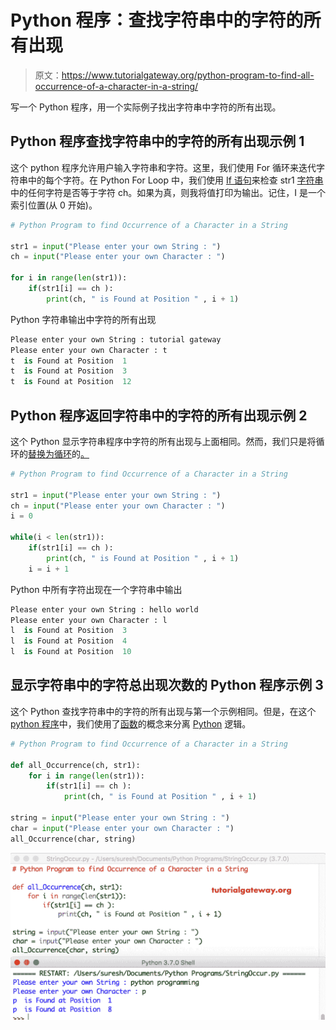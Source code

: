 # Python 程序：查找字符串中的字符的所有出现

> 原文：<https://www.tutorialgateway.org/python-program-to-find-all-occurrence-of-a-character-in-a-string/>

写一个 Python 程序，用一个实际例子找出字符串中字符的所有出现。

## Python 程序查找字符串中的字符的所有出现示例 1

这个 python 程序允许用户输入字符串和字符。这里，我们使用 For 循环来迭代字符串中的每个字符。在 Python For Loop 中，我们使用 [If 语句](https://www.tutorialgateway.org/python-if-statement/)来检查 str1 [字符串](https://www.tutorialgateway.org/python-string/)中的任何字符是否等于字符 ch。如果为真，则我将值打印为输出。记住，I 是一个索引位置(从 0 开始)。

```py
# Python Program to find Occurrence of a Character in a String

str1 = input("Please enter your own String : ")
ch = input("Please enter your own Character : ")

for i in range(len(str1)):
    if(str1[i] == ch ):
        print(ch, " is Found at Position " , i + 1)
```

Python 字符串输出中字符的所有出现

```py
Please enter your own String : tutorial gateway
Please enter your own Character : t
t  is Found at Position  1
t  is Found at Position  3
t  is Found at Position  12
```

## Python 程序返回字符串中的字符的所有出现示例 2

这个 Python 显示字符串程序中字符的所有出现与上面相同。然而，我们只是将循环的[替换为循环](https://www.tutorialgateway.org/python-for-loop/)的[。](https://www.tutorialgateway.org/python-while-loop/)

```py
# Python Program to find Occurrence of a Character in a String

str1 = input("Please enter your own String : ")
ch = input("Please enter your own Character : ")
i = 0

while(i < len(str1)):
    if(str1[i] == ch ):
        print(ch, " is Found at Position " , i + 1)
    i = i + 1
```

Python 中所有字符出现在一个字符串中输出

```py
Please enter your own String : hello world
Please enter your own Character : l
l  is Found at Position  3
l  is Found at Position  4
l  is Found at Position  10
```

## 显示字符串中的字符总出现次数的 Python 程序示例 3

这个 Python 查找字符串中的字符的所有出现与第一个示例相同。但是，在这个 [python 程序](https://www.tutorialgateway.org/python-programming-examples/)中，我们使用了[函数](https://www.tutorialgateway.org/functions-in-python/)的概念来分离 [Python](https://www.tutorialgateway.org/python-tutorial/) 逻辑。

```py
# Python Program to find Occurrence of a Character in a String

def all_Occurrence(ch, str1):
    for i in range(len(str1)):
        if(str1[i] == ch ):
            print(ch, " is Found at Position " , i + 1)

string = input("Please enter your own String : ")
char = input("Please enter your own Character : ")
all_Occurrence(char, string)
```

![Python Program to find All Occurrence of a Character in a String 3](img/331cd4e674282fe9360b0327b87ff6e4.png)